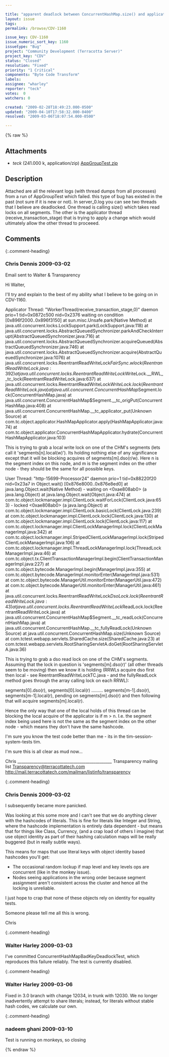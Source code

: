 ```yaml
---

title: "apparent deadlock between ConcurrentHashMap.size() and applicator put()"
layout: issue
tags: 
permalink: /browse/CDV-1160

issue_key: CDV-1160
issue_numeric_sort_key: 1160
issuetype: "Bug"
project: "Community Development (Terracotta Server)"
project_key: "CDV"
status: "Closed"
resolution: "Fixed"
priority: "1 Critical"
components: "Byte Code Transform"
labels: 
assignee: "wharley"
reporter: "teck"
votes:  0
watchers: 0

created: "2009-02-28T18:49:23.000-0500"
updated: "2009-04-10T17:58:32.000-0400"
resolved: "2009-03-06T18:07:54.000-0500"

---
```




{% raw %}


## Attachments

* <em>teck</em> (241.000 k, application/zip) [AppGroupTest.zip](/attachments/CDV/CDV-1160/AppGroupTest.zip)




## Description

<div markdown="1" class="description">

Attached are all the relevant logs (with thread dumps from all processes) from a run of AppGroupTest which failed. this type of bug has existed in the past (not sure if it is new or not). In server\_0.log you can see two threads that I believe are deadlocked. One thread is calling size() which takes read locks on all segments. The other is the applicator thread (receive\_transaction\_stage) that is trying to apply a change which would ultimately allow the other thread to proceeed. 



</div>

## Comments


{:.comment-heading}
### **Chris Dennis** <span class="date">2009-03-02</span>

<div markdown="1" class="comment">

Email sent to Walter & Transparency

Hi Walter,

I'll try and explain to the best of my ability what I believe to be going on in CDV-1160.

Applicator Thread: "WorkerThread(receive\_transaction\_stage,0)" daemon prio=1 tid=0x0872c500 nid=0x2376 waiting on condition [0x896f2000..0x896f3150]
	at sun.misc.Unsafe.park(Native Method)
	at java.util.concurrent.locks.LockSupport.park(LockSupport.java:118)
	at java.util.concurrent.locks.AbstractQueuedSynchronizer.parkAndCheckInterrupt(AbstractQueuedSynchronizer.java:716)
	at java.util.concurrent.locks.AbstractQueuedSynchronizer.acquireQueued(AbstractQueuedSynchronizer.java:746)
	at java.util.concurrent.locks.AbstractQueuedSynchronizer.acquire(AbstractQueuedSynchronizer.java:1076)
	at java.util.concurrent.locks.ReentrantReadWriteLock$FairSync.wlock(ReentrantReadWriteLock.java:392)
	at java.util.concurrent.locks.ReentrantReadWriteLock$WriteLock.\_\_RWL\_\_tc\_lock(ReentrantReadWriteLock.java:637)
	at java.util.concurrent.locks.ReentrantReadWriteLock$WriteLock.lock(ReentrantReadWriteLock.java)
	at java.util.concurrent.ConcurrentHashMap$Segment.lock(ConcurrentHashMap.java)
	at java.util.concurrent.ConcurrentHashMap$Segment.\_\_tc\_origPut(ConcurrentHashMap.java:408)
	at java.util.concurrent.ConcurrentHashMap.\_\_tc\_applicator\_put(Unknown Source)
	at com.tc.object.applicator.HashMapApplicator.apply(HashMapApplicator.java:74)
	at com.tc.object.applicator.ConcurrentHashMapApplicator.hydrate(ConcurrentHashMapApplicator.java:103)

This is trying to grab a local write lock on one of the CHM's segments (lets call it 'segments[n].local(w)').  Its holding nothing else of any significance except that it will be blocking acquires of segments[m].dso(r/w).  Here n is the segment index on this node, and m is the segment index on the other node - they should be the same for all possible keys.

User Thread: "http-15699-Processor24" daemon prio=1 tid=0x88220f20 nid=0x23a7 in Object.wait() [0x876e8000..0x876e8ed0]
	at java.lang.Object.wait(Native Method)
	- waiting on <0xae808ab0> (a java.lang.Object)
	at java.lang.Object.wait(Object.java:474)
	at com.tc.object.lockmanager.impl.ClientLock.waitForLock(ClientLock.java:653)
	- locked <0xae808ab0> (a java.lang.Object)
	at com.tc.object.lockmanager.impl.ClientLock.basicLock(ClientLock.java:239)
	at com.tc.object.lockmanager.impl.ClientLock.lock(ClientLock.java:130)
	at com.tc.object.lockmanager.impl.ClientLock.lock(ClientLock.java:117)
	at com.tc.object.lockmanager.impl.ClientLockManagerImpl.lock(ClientLockManagerImpl.java:342)
	at com.tc.object.lockmanager.impl.StripedClientLockManagerImpl.lock(StripedClientLockManagerImpl.java:106)
	at com.tc.object.lockmanager.impl.ThreadLockManagerImpl.lock(ThreadLockManagerImpl.java:46)
	at com.tc.object.tx.ClientTransactionManagerImpl.begin(ClientTransactionManagerImpl.java:227)
	at com.tc.object.bytecode.ManagerImpl.begin(ManagerImpl.java:355)
	at com.tc.object.bytecode.ManagerImpl.monitorEnter(ManagerImpl.java:531)
	at com.tc.object.bytecode.ManagerUtil.monitorEnter(ManagerUtil.java:472)
	at com.tc.object.bytecode.ManagerUtil.monitorEnter(ManagerUtil.java:461)
	at java.util.concurrent.locks.ReentrantReadWriteLock$DsoLock.lock(ReentrantReadWriteLock.java:43)
	at java.util.concurrent.locks.ReentrantReadWriteLock$ReadLock.lock(ReentrantReadWriteLock.java)
	at java.util.concurrent.ConcurrentHashMap$Segment.\_\_tc\_readLock(ConcurrentHashMap.java)
	at java.util.concurrent.ConcurrentHashMap.\_\_tc\_fullyReadLock(Unknown Source)
	at java.util.concurrent.ConcurrentHashMap.size(Unknown Source)
	at com.tctest.webapp.servlets.SharedCache.size(SharedCache.java:23)
	at com.tctest.webapp.servlets.RootSharingServletA.doGet(RootSharingServletA.java:36)

This is trying to grab a dso read lock on one of the CHM's segments.  Assuming that the lock in question is 'segments[m].dso(r)' (all other threads seem to be moving) then we know it is holding (RRWLs acquire dso first then local - see ReentrantReadWriteLockTC.java - and the fullyReadLock method goes through the array calling lock on each RRWL):

segments[0].dso(r), segments[0].local(r) ......... segments[m-1].dso(r), segments[m-1].local(r), pending on segments[m].dso(r) and then following that will acquire segments[m].local(r).

Hence the only way that one of the local holds of this thread can be blocking the local acquire of the applicator is if m > n.  I.e. the segment index being used here is not the same as the segment index on the other node - which means they don't have the same hashcode.

I'm sure you know the test code better than me - its in the tim-session-system-tests tim.

I'm sure this is all clear as mud now...

Chris
\_\_\_\_\_\_\_\_\_\_\_\_\_\_\_\_\_\_\_\_\_\_\_\_\_\_\_\_\_\_\_\_\_\_\_\_\_\_\_\_\_\_\_\_\_\_\_
Transparency mailing list
Transparency@terracottatech.com
http://mail.terracottatech.com/mailman/listinfo/transparency

</div>


{:.comment-heading}
### **Chris Dennis** <span class="date">2009-03-02</span>

<div markdown="1" class="comment">

I subsequently became more panicked.

Was looking at this some more and I can't see that we do anything clever with the hashcodes of literals.  This is fine for literals like Integer and String, where the hashcode implementation is entirely data dependent - but means that for things like Class, Currency, (and a crap load of others I imagine) that use object identity as part of their hashing calculation maps will be really buggered (but in really subtle ways).

This means for maps that use literal keys with object identity based hashcodes you'll get:
 - The occasional random lockup if map level and key levels ops are concurrent (like in the monkey issue).
 - Nodes seeing applications in the wrong order because segment assignment aren't consistent across the cluster and hence all the locking is unreliable.

I just hope to crap that none of these objects rely on identity for equality tests.

Someone please tell me all this is wrong.

Chris

</div>


{:.comment-heading}
### **Walter Harley** <span class="date">2009-03-03</span>

<div markdown="1" class="comment">

I've committed ConcurrentHashMapBadKeyDeadlockTest, which reproduces this failure reliably.  The test is currently disabled.

</div>


{:.comment-heading}
### **Walter Harley** <span class="date">2009-03-06</span>

<div markdown="1" class="comment">

Fixed in 3.0 branch with change 12034, in trunk with 12030.  We no longer inadvertently attempt to share literals; instead, for literals without stable hash codes, we calculate our own.

</div>


{:.comment-heading}
### **nadeem ghani** <span class="date">2009-03-10</span>

<div markdown="1" class="comment">

Test is running on monkeys, so closing

</div>



{% endraw %}
